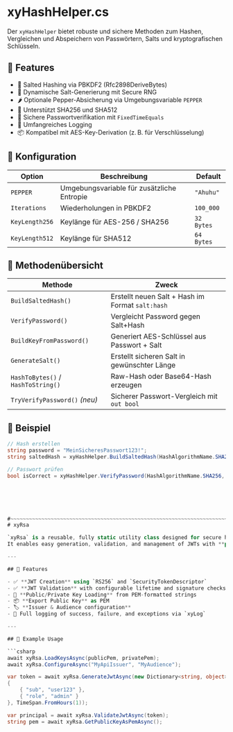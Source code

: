 ﻿# xyHashHelper.cs

Der `xyHashHelper` bietet robuste und sichere Methoden zum Hashen, Vergleichen und Abspeichern von Passwörtern, Salts und kryptografischen Schlüsseln.

## 📌 Features

- 🔐 Salted Hashing via PBKDF2 (Rfc2898DeriveBytes)
- 🔑 Dynamische Salt-Generierung mit Secure RNG
- 🌶️ Optionale Pepper-Absicherung via Umgebungsvariable `PEPPER`
- 🧮 Unterstützt SHA256 und SHA512
- 🔁 Sichere Passwortverifikation mit `FixedTimeEquals`
- 🧪 Umfangreiches Logging
- 📦 Kompatibel mit AES-Key-Derivation (z. B. für Verschlüsselung)

## 🔧 Konfiguration

| Option           | Beschreibung                                  | Default     |
|------------------|-----------------------------------------------|-------------|
| `PEPPER`         | Umgebungsvariable für zusätzliche Entropie    | `"Ahuhu"`   |
| `Iterations`     | Wiederholungen in PBKDF2                      | `100_000`   |
| `KeyLength256`   | Keylänge für AES-256 / SHA256                 | `32 Bytes`  |
| `KeyLength512`   | Keylänge für SHA512                           | `64 Bytes`  |

## 📌 Methodenübersicht

| Methode                          | Zweck                                        |
|----------------------------------|----------------------------------------------|
| `BuildSaltedHash()`             | Erstellt neuen Salt + Hash im Format `salt:hash` |
| `VerifyPassword()`              | Vergleicht Password gegen Salt+Hash          |
| `BuildKeyFromPassword()`        | Generiert AES-Schlüssel aus Passwort + Salt  |
| `GenerateSalt()`                | Erstellt sicheren Salt in gewünschter Länge  |
| `HashToBytes()` / `HashToString()` | Raw-Hash oder Base64-Hash erzeugen        |
| `TryVerifyPassword()` *(neu)*   | Sicherer Passwort-Vergleich mit `out bool`   |

## 🧪 Beispiel

```csharp
// Hash erstellen
string password = "MeinSicheresPasswort123!";
string saltedHash = xyHashHelper.BuildSaltedHash(HashAlgorithmName.SHA256, password, out byte[] salt);

// Passwort prüfen
bool isCorrect = xyHashHelper.VerifyPassword(HashAlgorithmName.SHA256, password, saltedHash);






#~~~~~~~~~~~~~~~~~~~~~~~~~~~~~~~~~~~~~~~~~~~~~~~~~~~~~~~~~~~~~~~~~~~~~~~~~
# xyRsa

`xyRsa` is a reusable, fully static utility class designed for secure handling of **JWT (JSON Web Tokens)** using **RSA encryption** in .NET-based Web APIs or desktop applications.  
It enables easy generation, validation, and management of JWTs with **public/private key cryptography**, aligned with modern security practices.

---

## 🔐 Features

- ✅ **JWT Creation** using `RS256` and `SecurityTokenDescriptor`
- ✅ **JWT Validation** with configurable lifetime and signature checks
- 🔑 **Public/Private Key Loading** from PEM-formatted strings
- 📦 **Export Public Key** as PEM
- 🏷️ **Issuer & Audience configuration**
- 📜 Full logging of success, failure, and exceptions via `xyLog`

---

## 🧪 Example Usage

```csharp
await xyRsa.LoadKeysAsync(publicPem, privatePem);
await xyRsa.ConfigureAsync("MyApiIssuer", "MyAudience");

var token = await xyRsa.GenerateJwtAsync(new Dictionary<string, object>
{
    { "sub", "user123" },
    { "role", "admin" }
}, TimeSpan.FromHours(1));

var principal = await xyRsa.ValidateJwtAsync(token);
string pem = await xyRsa.GetPublicKeyAsPemAsync();
